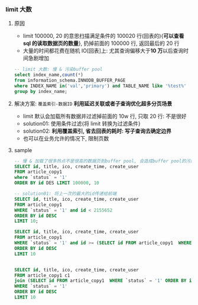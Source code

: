 ### limit 大数

1. 原因

   - limit 100000, 20 的意思扫描满足条件的 100020 行(回表的){**可以查看 sql 的读取数据页的数量**}, 扔掉前面的 100000 行, 返回最后的 20 行
   - 大量的时间都花费在随机 IO[回表]上: 尤其查询偏移大于**10 万**以后查询时间急剧增加

   ```sql
   -- limit 大数: 慢 & 污染buffer pool
   select index_name,count(*)
   from information_schema.INNODB_BUFFER_PAGE
   where INDEX_NAME in('val','primary') and TABLE_NAME like '%test%'
   group by index_name;
   ```

2. 解决方案: `覆盖索引-数据ID` **利用延迟关联或者子查询优化超多分页场景**

   - limit 默认会加载所有数据并过滤掉前面的 10w 行, 只取 20 行: 不是很好
   - solution01: 使用条件过滤{将 limit 转换为过滤条件}
   - solution02: **利用覆盖索引, 省去回表的耗时: 写子查询去确定边界**
   - 也可以在业务允许的情况下, 限制页数

3. sample

   ```sql
   -- 慢 & 加载了很多热点不是很高的数据页到buffer pool, 会造成buffer pool的污染, 占用buffer pool的空间
   SELECT id, title, ico, create_time, create_user
   FROM article_copy1
   where `status` = '1'
   ORDER BY id DES LIMIT 100000, 10

   -- solution01: 将上一次的最大的id传递给前端
   SELECT id, title, ico, create_time, create_user
   FROM article_copy1
   WHERE `status` = '1' and id < 2155652
   ORDER BY id DESC
   LIMIT 10;

   SELECT id, title, ico, create_time, create_user
   FROM article_copy1
   WHERE `status` = '1' and id >= (SELECT id FROM article_copy1  WHERE `status` = '1' ORDER BY id DESC LIMIT 100000, 1)
   ORDER BY id DESC
   LIMIT 10


   SELECT id, title, ico, create_time, create_user
   FROM article_copy1 c1
   join (SELECT id FROM article_copy1  WHERE `status` = '1' ORDER BY id DESC LIMIT 100000, 1) t on t.id=c1.id
   WHERE `status` = '1'
   ORDER BY id DESC
   LIMIT 10
   ```
